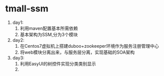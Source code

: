 # tmall-ssm

1. day1:
    1. 利用maven配置基本所需依赖
    2. 基本架构为SSM,分为3个模块
2. day2:
    1. 在Centos7虚拟机上搭建duboo+zookeeper环境作为服务注册管理中心
    2. 将web模块分离出来，与服务层分离，实现基础的SOA架构
3. day3:
    1. 利用EasyUI的树控件实现分类类别显示
    2. 
